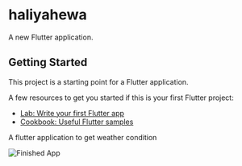 # haliyahewa

A new Flutter application.

## Getting Started

This project is a starting point for a Flutter application.

A few resources to get you started if this is your first Flutter project:

- [Lab: Write your first Flutter app](https://flutter.dev/docs/get-started/codelab)
- [Cookbook: Useful Flutter samples](https://flutter.dev/docs/cookbook)

A flutter application to get weather condition

![Finished App](https://github.com/londonappbrewery/Images/blob/master/clima-demo.gif)
